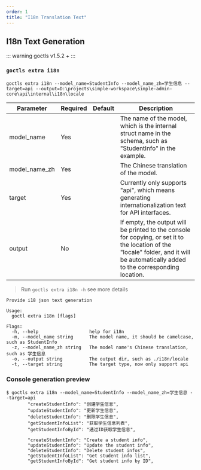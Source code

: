 ```yaml
---
order: 1
title: "I18n Translation Text"
---
```


## I18n Text Generation

::: warning
goctls v1.5.2 +
:::

### `goctls extra i18n`

```shell
goctls extra i18n --model_name=StudentInfo --model_name_zh=学生信息 --target=api --output=D:\projects\simple-workspace\simple-admin-core\api\internal\i18n\locale
```

| Parameter     | Required | Default | Description                                                                                                                                                                          |
| ------------- | -------- | ------- | ------------------------------------------------------------------------------------------------------------------------------------------------------------------------------------ |
| model_name    | Yes      |         | The name of the model, which is the internal struct name in the schema, such as "StudentInfo" in the example.                                                                        |
| model_name_zh | Yes      |         | The Chinese translation of the model.                                                                                                                                                |
| target        | Yes      |         | Currently only supports "api", which means generating internationalization text for API interfaces.                                                                                  |
| output        | No       |         | If empty, the output will be printed to the console for copying, or set it to the location of the "locale" folder, and it will be automatically added to the corresponding location. |

> Run `goctls extra i18n -h` see more details

```shell
Provide i18 json text generation

Usage:
  goctl extra i18n [flags]

Flags:
  -h, --help                   help for i18n
  -m, --model_name string      The model name, it should be camelcase, such as StudentInfo
  -z, --model_name_zh string   The model name's Chinese translation, such as 学生信息
  -o, --output string          The output dir, such as ./i18n/locale
  -t, --target string          The target type, now only support api
```

### Console generation preview

```text
$ goctls extra i18n --model_name=StudentInfo --model_name_zh=学生信息 --target=api
        "createStudentInfo": "创建学生信息",
        "updateStudentInfo": "更新学生信息",
        "deleteStudentInfo": "删除学生信息",
        "getStudentInfoList": "获取学生信息列表",
        "getStudentInfoById": "通过ID获取学生信息",

        "createStudentInfo": "Create a student info",
        "updateStudentInfo": "Update the student info",
        "deleteStudentInfo": "Delete student infos",
        "getStudentInfoList": "Get student info list",
        "getStudentInfoById": "Get student info by ID",
```
